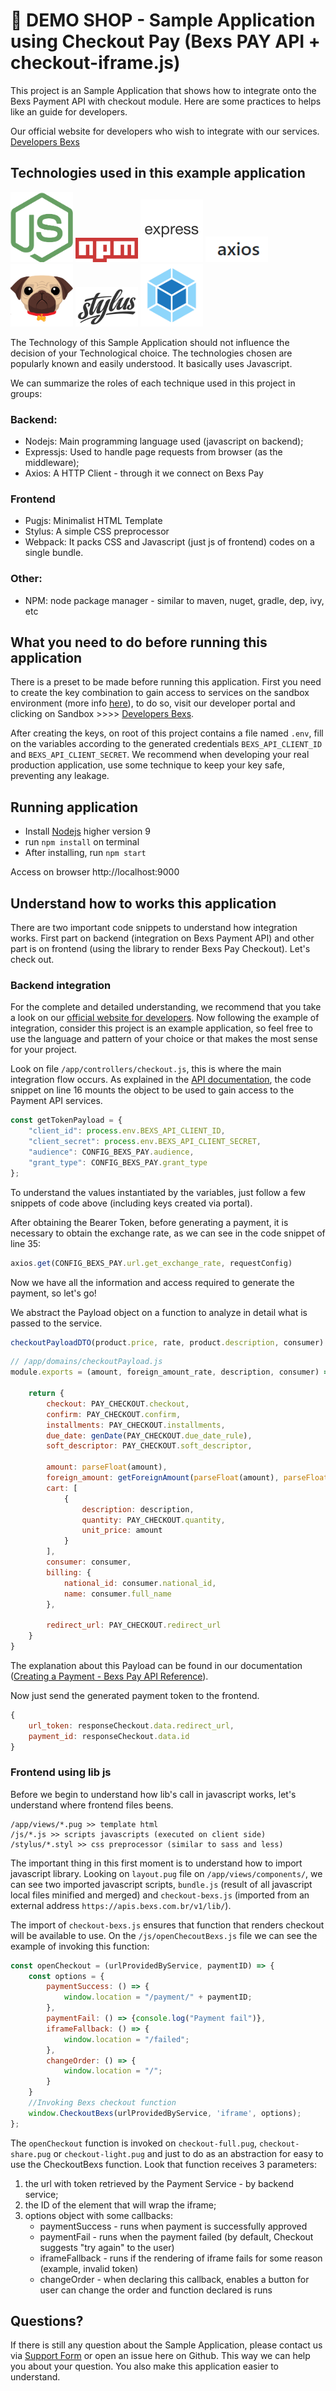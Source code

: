 # 🏪 DEMO SHOP - Sample Application using Checkout Pay (Bexs PAY API + checkout-iframe.js)

This project is an Sample Application that shows how to integrate onto the Bexs Payment API with checkout module. Here are some practices to helps like an guide for developers.

Our official website for developers who wish to integrate with our services. [Developers Bexs](https://developers.bexs.com.br)

## Technologies used in this example application
[![Nodejs](/img_readme/nodejs.png)](https://nodejs.org/)
[![NPM](/img_readme/npm.png)](https://www.npmjs.com/)
[![ExpressJS](/img_readme/express.png)](https://expressjs.com/)
[![Axios](/img_readme/axios.png)](https://github.com/axios/axios)
[![Pugjs](/img_readme/pugjs.png)](https://pugjs.org/)
[![Stylus](/img_readme/stylus.png)](http://stylus-lang.com/)
[![Webpack](/img_readme/webpack.png)](https://webpack.js.org/)

The Technology of this Sample Application should not influence the decision of your Technological choice. The technologies chosen are popularly known and easily understood. It basically uses Javascript. 

We can summarize the roles of each technique used in this project in groups:
### Backend:
* Nodejs: Main programming language used (javascript on backend);
* Expressjs: Used to handle page requests from browser (as the middleware);
* Axios: A HTTP Client - through it we connect on Bexs Pay

### Frontend
* Pugjs: Minimalist HTML Template
* Stylus: A simple CSS preprocessor
* Webpack: It packs CSS and Javascript (just js of frontend) codes on a single bundle.

### Other:
* NPM: node package manager - similar to maven, nuget, gradle, dep, ivy, etc

## What you need to do before running this application
There is a preset to be made before running this application.
First you need to create the key combination to gain access to services on the sandbox environment (more info [here](https://developers.bexs.com.br/api/pay#section/Introduction/Creating-your-User-to-Sandbox)), to do so, visit our developer portal and clicking on Sandbox >>>> [Developers Bexs](https://developers.bexs.com.br).

After creating the keys, on root of this project contains a file named `.env`, fill on the variables according to the generated credentials `BEXS_API_CLIENT_ID` and `BEXS_API_CLIENT_SECRET`. We recommend when developing your real production application, use some technique to keep your key safe, preventing any leakage.

## Running application
* Install [Nodejs](https://nodejs.org/) higher version 9
* run `npm install` on terminal
* After installing, run `npm start`

Access on browser http://localhost:9000

## Understand how to works this application
There are two important code snippets to understand how integration works. First part on backend (integration on Bexs Payment API) and other part is on frontend (using the library to render Bexs Pay Checkout). Let's check out.

### Backend integration
For the complete and detailed understanding, we recommend that you take a look on our [official website for developers](https://developers.bexs.com.br). Now following the example of integration, consider this project is an example application, so feel free to use the language and pattern of your choice or that makes the most sense for your project.

Look on file `/app/controllers/checkout.js`, this is where the main integration flow occurs. As explained in the [API documentation](https://developers.bexs.com.br/api/pay#tag/Authentication), the code snippet on line 16 mounts the object to be used to gain access to the Payment API services.

```javascript
const getTokenPayload = {
    "client_id": process.env.BEXS_API_CLIENT_ID,
    "client_secret": process.env.BEXS_API_CLIENT_SECRET,
    "audience": CONFIG_BEXS_PAY.audience,
    "grant_type": CONFIG_BEXS_PAY.grant_type
};
```
To understand the values instantiated by the variables, just follow a few snippets of code above (including keys created via portal).

After obtaining the Bearer Token, before generating a payment, it is necessary to obtain the exchange rate, as we can see in the code snippet of line 35:
```javascript
axios.get(CONFIG_BEXS_PAY.url.get_exchange_rate, requestConfig)
```

Now we have all the information and access required to generate the payment, so let's go!

We abstract the Payload object on a function to analyze in detail what is passed to the service.
```javascript
checkoutPayloadDTO(product.price, rate, product.description, consumer)
```

```javascript
// /app/domains/checkoutPayload.js
module.exports = (amount, foreign_amount_rate, description, consumer) => {
        
    return {
        checkout: PAY_CHECKOUT.checkout,
        confirm: PAY_CHECKOUT.confirm,
        installments: PAY_CHECKOUT.installments,
        due_date: genDate(PAY_CHECKOUT.due_date_rule),
        soft_descriptor: PAY_CHECKOUT.soft_descriptor,

        amount: parseFloat(amount),
        foreign_amount: getForeignAmount(parseFloat(amount), parseFloat(foreign_amount_rate)),
        cart: [
            {
                description: description,
                quantity: PAY_CHECKOUT.quantity,
                unit_price: amount
            }
        ],
        consumer: consumer,
        billing: {
            national_id: consumer.national_id,
            name: consumer.full_name
        },

        redirect_url: PAY_CHECKOUT.redirect_url
    }
}
```
The explanation about this Payload can be found in our documentation ([Creating a Payment - Bexs Pay API Reference](https://developers.bexs.com.br/api/pay#tag/Payments/paths/~1payments/post)).

Now just send the generated payment token to the frontend.
```javascript
{
    url_token: responseCheckout.data.redirect_url,
    payment_id: responseCheckout.data.id
}
```

### Frontend using lib js
Before we begin to understand how lib's call in javascript works, let's understand where frontend files beens.

```
/app/views/*.pug >> template html
/js/*.js >> scripts javascripts (executed on client side)
/stylus/*.styl >> css preprocessor (similar to sass and less)
```

The important thing in this first moment is to understand how to import javascript library. Looking on `layout.pug` file on `/app/views/components/`, we can see two imported javascript scripts, `bundle.js` (result of all javascript local files minified and merged) and `checkout-bexs.js` (imported from an external address `https://apis.bexs.com.br/v1/lib/`).

The import of `checkout-bexs.js` ensures that function that renders checkout will be available to use. On the `/js/openChecoutBexs.js` file we can see the example of invoking this function:

```javascript
const openCheckout = (urlProvidedByService, paymentID) => {
    const options = {
        paymentSuccess: () => {
            window.location = "/payment/" + paymentID;
        },
        paymentFail: () => {console.log("Payment fail")},
        iframeFallback: () => {
            window.location = "/failed";
        },
        changeOrder: () => {
            window.location = "/";
        }
    }
    //Invoking Bexs checkout function
    window.CheckoutBexs(urlProvidedByService, 'iframe', options);
};
```
The `openCheckout` function is invoked on `checkout-full.pug`, `checkout-share.pug` or `checkout-light.pug` and just to do as an abstraction for easy to use the CheckoutBexs function.
Look that function receives 3 parameters:

1. the url with token retrieved by the Payment Service - by backend service;
2. the ID of the element that will wrap the iframe;
3. options object with some callbacks:
    - paymentSuccess - runs when payment is successfully approved
    - paymentFail - runs when the payment failed (by default, Checkout suggests "try again" to the user)
    - iframeFallback - runs if the rendering of iframe fails for some reason (example, invalid token)
    - changeOrder - when declaring this callback, enables a button for user can change the order and function declared is runs

## Questions?
If there is still any question about the Sample Application, please contact us via [Support Form](https://developers.bexs.com.br/support) or open an issue here on Github. This way we can help you about your question. You also make this application easier to understand.